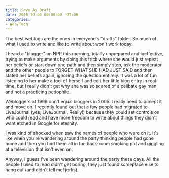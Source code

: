 ```yaml
---
title: Save As Draft
date: 2005-10-06 00:00:00 -07:00
categories:
- Web/Tech
---
```


<p>
The best weblogs are the ones in everyone's "drafts" folder. So much of what I used to write and like to write about won't work today.
</p>
<p>
I heard a "blogger" on NPR this morning, totally unprepared and ineffective, trying to make arguments by doing this trick where she would just repeat her beliefs or start down one path and then simply stop, ask the moderator and the other people to FORGET WHAT SHE HAD JUST SAID and then stated her beliefs again, ignoring the question entirely. It was a lot of fun listening to her make a fool of herself and edit her little blog entry in real-time, but I really didn't get why she was so scared of a celibate gay man and not a practicing pedophile.
</p>
<p>
Webloggers of 1999 don't equal bloggers in 2005. I really need to accept it and move on. I recently found out that a few people had migrated to LiveJournal (yes, LiveJournal. Really!) because they could set controls on who could read and have more freedom to write about things they didn't want etched in Google for eternity.
</p>
<p>
I was kind of shocked when saw the names of people who were on it. It's like when you're wandering around the party thinking people had gone home and then you find them all in the back-room smoking pot and giggling at a television that isn't even on.
</p>
<p>
Anyway, I guess I've been wandering around the party these days. All the people I used to read didn't get boring, they just found someplace else to hang out (and didn't tell me! jerks).
</p>
